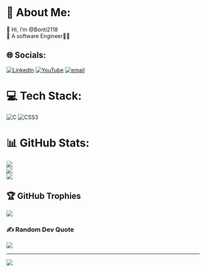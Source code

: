 # 💫 About Me:
👋 Hi, I’m @Bonti2118<br>👀 A software Engineer👩‍💻


## 🌐 Socials:
[![LinkedIn](https://img.shields.io/badge/LinkedIn-%230077B5.svg?logo=linkedin&logoColor=white)](https://linkedin.com/in/bonti2122) [![YouTube](https://img.shields.io/badge/YouTube-%23FF0000.svg?logo=YouTube&logoColor=white)](https://youtube.com/@Bontiiful) [![email](https://img.shields.io/badge/Email-D14836?logo=gmail&logoColor=white)](mailto:bontibaruah2118@gmail.com) 

# 💻 Tech Stack:
![C](https://img.shields.io/badge/c-%2300599C.svg?style=for-the-badge&logo=c&logoColor=white) ![CSS3](https://img.shields.io/badge/css3-%231572B6.svg?style=for-the-badge&logo=css3&logoColor=white)
# 📊 GitHub Stats:
![](https://github-readme-stats.vercel.app/api?username=Bonti2118&theme=dark&hide_border=false&include_all_commits=true&count_private=true)<br/>
![](https://nirzak-streak-stats.vercel.app/?user=Bonti2118&theme=dark&hide_border=false)<br/>
![](https://github-readme-stats.vercel.app/api/top-langs/?username=Bonti2118&theme=dark&hide_border=false&include_all_commits=true&count_private=true&layout=compact)

## 🏆 GitHub Trophies
![](https://github-profile-trophy.vercel.app/?username=Bonti2118&theme=radical&no-frame=false&no-bg=false&margin-w=4)

### ✍️ Random Dev Quote
![](https://quotes-github-readme.vercel.app/api?type=horizontal&theme=radical)

---
[![](https://visitcount.itsvg.in/api?id=Bonti2118&icon=0&color=0)](https://visitcount.itsvg.in)

<!-- Proudly created with GPRM ( https://gprm.itsvg.in ) -->
